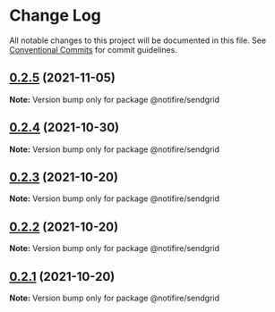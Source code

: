 # Change Log

All notable changes to this project will be documented in this file.
See [Conventional Commits](https://conventionalcommits.org) for commit guidelines.

## [0.2.5](https://github.com/notifirehq/sendgrid/compare/v0.2.4...v0.2.5) (2021-11-05)

**Note:** Version bump only for package @notifire/sendgrid





## [0.2.4](https://github.com/notifirehq/sendgrid/compare/v0.2.3...v0.2.4) (2021-10-30)

**Note:** Version bump only for package @notifire/sendgrid





## [0.2.3](https://github.com/notifirehq/sendgrid/compare/v0.2.2...v0.2.3) (2021-10-20)

**Note:** Version bump only for package @notifire/sendgrid





## [0.2.2](https://github.com/notifirehq/sendgrid/compare/v0.1.4...v0.2.2) (2021-10-20)

**Note:** Version bump only for package @notifire/sendgrid





## [0.2.1](https://github.com/notifirehq/sendgrid/compare/v0.1.4...v0.2.1) (2021-10-20)

**Note:** Version bump only for package @notifire/sendgrid
